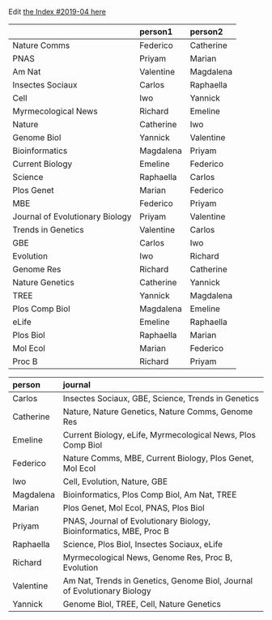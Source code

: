 Edit [the Index #2019-04 here](https://docs.google.com/document/d/14GbD2RsYvecUGXVPfX3iSI6FWyw8AdccFna8QUQPprg/edit?usp=sharing)

|                                |person1   |person2   |
|:-------------------------------|:---------|:---------|
|Nature Comms                    |Federico  |Catherine |
|PNAS                            |Priyam    |Marian    |
|Am Nat                          |Valentine |Magdalena |
|Insectes Sociaux                |Carlos    |Raphaella |
|Cell                            |Iwo       |Yannick   |
|Myrmecological News             |Richard   |Emeline   |
|Nature                          |Catherine |Iwo       |
|Genome Biol                     |Yannick   |Valentine |
|Bioinformatics                  |Magdalena |Priyam    |
|Current Biology                 |Emeline   |Federico  |
|Science                         |Raphaella |Carlos    |
|Plos Genet                      |Marian    |Federico  |
|MBE                             |Federico  |Priyam    |
|Journal of Evolutionary Biology |Priyam    |Valentine |
|Trends in Genetics              |Valentine |Carlos    |
|GBE                             |Carlos    |Iwo       |
|Evolution                       |Iwo       |Richard   |
|Genome Res                      |Richard   |Catherine |
|Nature Genetics                 |Catherine |Yannick   |
|TREE                            |Yannick   |Magdalena |
|Plos Comp Biol                  |Magdalena |Emeline   |
|eLife                           |Emeline   |Raphaella |
|Plos Biol                       |Raphaella |Marian    |
|Mol Ecol                        |Marian    |Federico  |
|Proc B                          |Richard   |Priyam    |




|person    |journal                                                                  |
|:---------|:------------------------------------------------------------------------|
|Carlos    |Insectes Sociaux, GBE, Science, Trends in Genetics                       |
|Catherine |Nature, Nature Genetics, Nature Comms, Genome Res                        |
|Emeline   |Current Biology, eLife, Myrmecological News, Plos Comp Biol              |
|Federico  |Nature Comms, MBE, Current Biology, Plos Genet, Mol Ecol                 |
|Iwo       |Cell, Evolution, Nature, GBE                                             |
|Magdalena |Bioinformatics, Plos Comp Biol, Am Nat, TREE                             |
|Marian    |Plos Genet, Mol Ecol, PNAS, Plos Biol                                    |
|Priyam    |PNAS, Journal of Evolutionary Biology, Bioinformatics, MBE, Proc B       |
|Raphaella |Science, Plos Biol, Insectes Sociaux, eLife                              |
|Richard   |Myrmecological News, Genome Res, Proc B, Evolution                       |
|Valentine |Am Nat, Trends in Genetics, Genome Biol, Journal of Evolutionary Biology |
|Yannick   |Genome Biol, TREE, Cell, Nature Genetics                                 |
